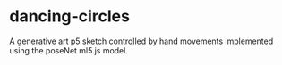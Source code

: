 # dancing-circles
A generative art p5 sketch controlled by hand movements implemented using the poseNet ml5.js model.
